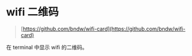 <!--
 * @Description: qrcode wifi
 * @Author: bubao
 * @Date: 2020-06-28 15:43:28
 * @LastEditors: bubao
 * @LastEditTime: 2020-06-28 15:45:44
-->

# wifi 二维码

> [https://github.com/bndw/wifi-card](https://github.com/bndw/wifi-card)

在 terminal 中显示 wifi 的二维码。
